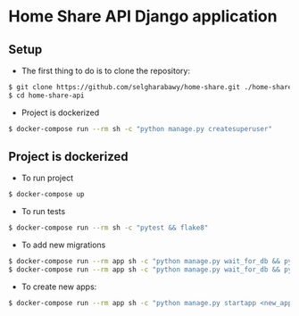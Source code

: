 # Home Share API Django application

## Setup

- The first thing to do is to clone the repository:

```sh
$ git clone https://github.com/selgharabawy/home-share.git ./home-share-api
$ cd home-share-api
```

- Project is dockerized

```sh
$ docker-compose run --rm sh -c "python manage.py createsuperuser"
```

## Project is dockerized

- To run project

```sh
$ docker-compose up
```

- To run tests

```sh
$ docker-compose run --rm sh -c "pytest && flake8"
```

- To add new migrations

```sh
$ docker-compose run --rm app sh -c "python manage.py wait_for_db && python manage.py makemigrations"
$ docker-compose run --rm app sh -c "python manage.py wait_for_db && python manage.py migrate"
```

- To create new apps:

```sh
$ docker-compose run --rm app sh -c "python manage.py startapp <new_app_name>"
```
